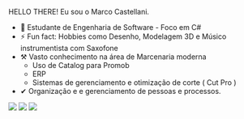   HELLO THERE! Eu sou o Marco Castellani.

- 🌱 Estudante de Engenharia de Software - Foco em C#
- ⚡ Fun fact: Hobbies como Desenho, Modelagem 3D e Músico instrumentista com Saxofone
- ⚒ Vasto conhecimento na área de Marcenaria moderna
    - Uso de Catalog para Promob
    - ERP 
    - Sistemas de gerenciamento e otimização de corte ( Cut Pro )
- ✔ Organização e e gerenciamento de pessoas e processos.

<div> 
  <a href="https://instagram.com/marcocastellanii" target="_blank"><img src="https://img.shields.io/badge/-Instagram-%23E4405F?style=for-the-badge&logo=instagram&logoColor=white" target="_blank"></a>
  <a href = "mailto:marcocastellanictt@gmail.com"><img src="https://img.shields.io/badge/-Gmail-%23333?style=for-the-badge&logo=gmail&logoColor=white" target="_blank"></a>
  <a href="https://www.linkedin.com/in/marco-castellani-253672242/" target="_blank"><img src="https://img.shields.io/badge/-LinkedIn-%230077B5?style=for-the-badge&logo=linkedin&logoColor=white" target="_blank"></a> 

</div>
